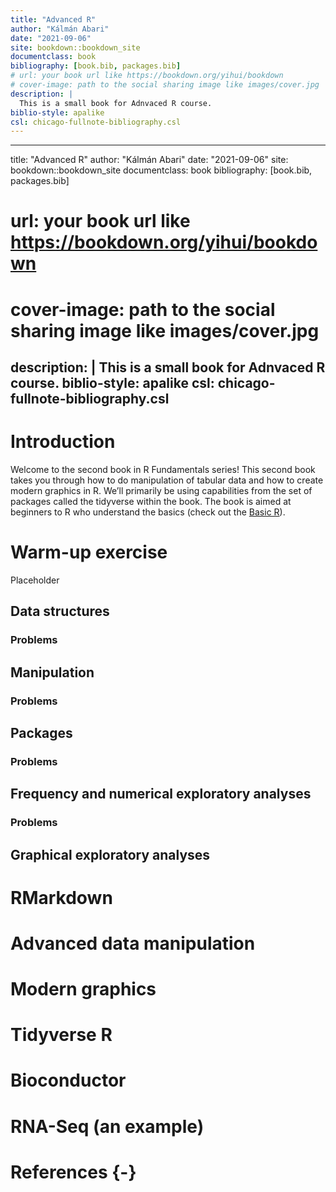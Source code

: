 ```yaml
--- 
title: "Advanced R"
author: "Kálmán Abari"
date: "2021-09-06"
site: bookdown::bookdown_site
documentclass: book
bibliography: [book.bib, packages.bib]
# url: your book url like https://bookdown.org/yihui/bookdown
# cover-image: path to the social sharing image like images/cover.jpg
description: |
  This is a small book for Adnvaced R course.
biblio-style: apalike
csl: chicago-fullnote-bibliography.csl
---
```

--- 
title: "Advanced R"
author: "Kálmán Abari"
date: "2021-09-06"
site: bookdown::bookdown_site
documentclass: book
bibliography: [book.bib, packages.bib]
# url: your book url like https://bookdown.org/yihui/bookdown
# cover-image: path to the social sharing image like images/cover.jpg
description: |
  This is a small book for Adnvaced R course.
biblio-style: apalike
csl: chicago-fullnote-bibliography.csl
---

# Introduction

Welcome to the second book in R Fundamentals series! This second book takes you through how to do manipulation of tabular data and how to create modern graphics in R. We’ll primarily be using capabilities from the set of packages called the tidyverse within the book. The book is aimed at beginners to R who understand the basics (check out the [Basic R](https://abarik.github.io/basicr_2020_21_2/)). 



<!--chapter:end:index.Rmd-->


# Warm-up exercise 

Placeholder


## Data structures
### Problems
## Manipulation
### Problems
## Packages
### Problems
## Frequency and numerical exploratory analyses
### Problems
## Graphical exploratory analyses

<!--chapter:end:01-warmup.Rmd-->

# RMarkdown

<!--chapter:end:02-rmarkdown.Rmd-->

# Advanced data manipulation





<!--chapter:end:03-datamanipulation.Rmd-->

# Modern graphics 


<!--chapter:end:04-ggplot2.Rmd-->

# Tidyverse R


<!--chapter:end:05-tidyverser.Rmd-->

# Bioconductor


<!--chapter:end:06-bioconductor.Rmd-->

# RNA-Seq (an example)


<!--chapter:end:07-rnaseq.Rmd-->


# References {-}


<!--chapter:end:08-references.Rmd-->

